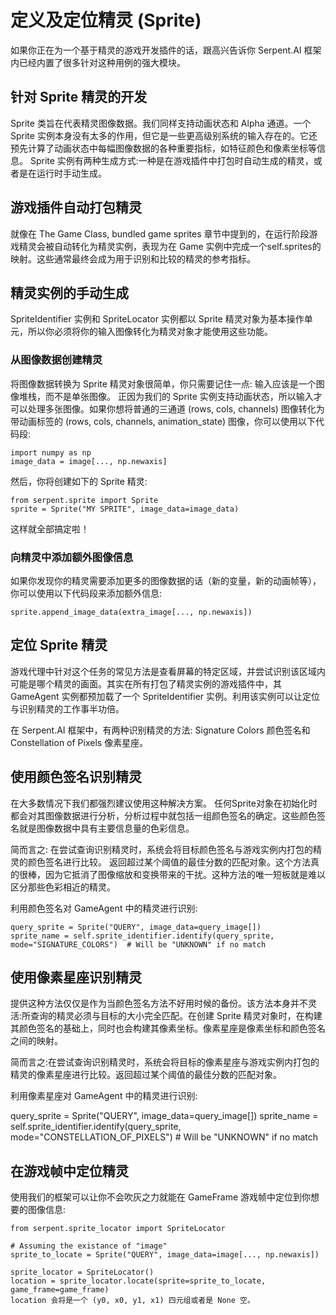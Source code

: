# 定义及定位精灵 (Sprite)

如果你正在为一个基于精灵的游戏开发插件的话，跟高兴告诉你 Serpent.AI 框架内已经内置了很多针对这种用例的强大模块。

## 针对 Sprite 精灵的开发
Sprite 类旨在代表精灵图像数据。我们同样支持动画状态和 Alpha 通道。一个 Sprite 实例本身没有太多的作用，但它是一些更高级别系统的输入存在的。它还预先计算了动画状态中每幅图像数据的各种重要指标，如特征颜色和像素坐标等信息。 Sprite 实例有两种生成方式:一种是在游戏插件中打包时自动生成的精灵，或者是在运行时手动生成。

## 游戏插件自动打包精灵
就像在 The Game Class, bundled game sprites 章节中提到的，在运行阶段游戏精灵会被自动转化为精灵实例，表现为在 Game 实例中完成一个self.sprites的映射。这些通常最终会成为用于识别和比较的精灵的参考指标。

## 精灵实例的手动生成
SpriteIdentifier 实例和 SpriteLocator 实例都以 Sprite 精灵对象为基本操作单元，所以你必须将你的输入图像转化为精灵对象才能使用这些功能。

### 从图像数据创建精灵
将图像数据转换为 Sprite 精灵对象很简单，你只需要记住一点: 输入应该是一个图像堆栈，而不是单张图像。 正因为我们的 Sprite 实例支持动画状态，所以输入才可以处理多张图像。如果你想将普通的三通道 (rows, cols, channels) 图像转化为带动画标签的 (rows, cols, channels, animation_state) 图像，你可以使用以下代码段:
```
import numpy as np
image_data = image[..., np.newaxis]
```
然后，你将创建如下的 Sprite 精灵:

```
from serpent.sprite import Sprite
sprite = Sprite("MY SPRITE", image_data=image_data)
```
这样就全部搞定啦！

### 向精灵中添加额外图像信息
如果你发现你的精灵需要添加更多的图像数据的话（新的变量，新的动画帧等），你可以使用以下代码段来添加额外信息:
```
sprite.append_image_data(extra_image[..., np.newaxis])
```
## 定位 Sprite 精灵
游戏代理中针对这个任务的常见方法是查看屏幕的特定区域，并尝试识别该区域内可能是哪个精灵的画面。其实在所有打包了精灵实例的游戏插件中，其 GameAgent 实例都预加载了一个 SpriteIdentifier 实例。利用该实例可以让定位与识别精灵的工作事半功倍。

在 Serpent.AI 框架中，有两种识别精灵的方法: Signature Colors 颜色签名和 Constellation of Pixels 像素星座。

## 使用颜色签名识别精灵
在大多数情况下我们都强烈建议使用这种解决方案。 任何Sprite对象在初始化时都会对其图像数据进行分析，分析过程中就包括一组颜色签名的确定。这些颜色签名就是图像数据中具有主要信息量的色彩信息。

简而言之: 在尝试查询识别精灵时，系统会将目标颜色签名与游戏实例内打包的精灵的颜色签名进行比较。 返回超过某个阈值的最佳分数的匹配对象。这个方法真的很棒，因为它抵消了图像缩放和变换带来的干扰。这种方法的唯一短板就是难以区分那些色彩相近的精灵。

利用颜色签名对 GameAgent 中的精灵进行识别:
```
query_sprite = Sprite("QUERY", image_data=query_image[])
sprite_name = self.sprite_identifier.identify(query_sprite, mode="SIGNATURE_COLORS")  # Will be "UNKNOWN" if no match
```
## 使用像素星座识别精灵
提供这种方法仅仅是作为当颜色签名方法不好用时候的备份。该方法本身并不灵活:所查询的精灵必须与目标的大小完全匹配。在创建 Sprite 精灵对象时，在构建其颜色签名的基础上，同时也会构建其像素坐标。像素星座是像素坐标和颜色签名之间的映射。

简而言之:在尝试查询识别精灵时，系统会将目标的像素星座与游戏实例内打包的精灵的像素星座进行比较。返回超过某个阈值的最佳分数的匹配对象。

利用像素星座对 GameAgent 中的精灵进行识别:

query_sprite = Sprite("QUERY", image_data=query_image[])
sprite_name = self.sprite_identifier.identify(query_sprite, mode="CONSTELLATION_OF_PIXELS")  # Will be "UNKNOWN" if no match
## 在游戏帧中定位精灵
使用我们的框架可以让你不会吹灰之力就能在 GameFrame 游戏帧中定位到你想要的图像信息:
```
from serpent.sprite_locator import SpriteLocator

# Assuming the existance of "image"
sprite_to_locate = Sprite("QUERY", image_data=image[..., np.newaxis])

sprite_locator = SpriteLocator()
location = sprite_locator.locate(sprite=sprite_to_locate, game_frame=game_frame)
location 会将是一个 (y0, x0, y1, x1) 四元组或者是 None 空。
```
